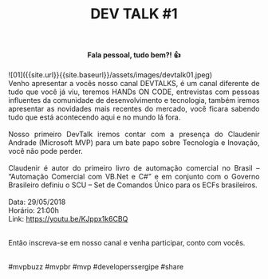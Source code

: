 ﻿---
title: "DEV TALK #1"
comments: true
excerpt_separator: "Ler mais"
categories:
  - DevTalk
---

<center><strong>Fala pessoal, tudo bem?! 👍 </strong></center> <br>
![01]({{site.url}}{{site.baseurl}}/assets/images/devtalk01.jpeg) 
<div style="text-align: justify;"> 
Venho apresentar a vocês nosso canal DEVTALKS, é um canal diferente de tudo que você já viu, teremos HANDs ON CODE, entrevistas com pessoas influentes da comunidade de desenvolvimento e tecnologia, também iremos apresentar as novidades mais recentes do mercado, você ficara sabendo tudo que está acontecendo aqui e no mundo lá fora.
<br /><br />
Nosso primeiro DevTalk iremos contar com a presença do Claudenir Andrade (Microsoft MVP) para um bate papo sobre Tecnologia e Inovação, você não pode perder.
<br /><br />
Claudenir é autor do primeiro livro de automação comercial no Brasil – “Automação Comercial com VB.Net
 e C#” e em conjunto com o Governo Brasileiro definiu o SCU – Set de Comandos Único para os ECFs brasileiros.
 <br /><br />
 </div> 

<div style="text-align: justify;">
Data: 29/05/2018  <br />
Horário: 21:00h <br />
Link: <a href="https://youtu.be/KJppx1k6CBQ" alt="">https://youtu.be/KJppx1k6CBQ</a> <br /> <br />

Então inscreva-se em nosso canal e venha participar, conto com vocês.  <br /> <br />
</div> 


 

 #mvpbuzz #mvpbr #mvp #developerssergipe #share <br><br>